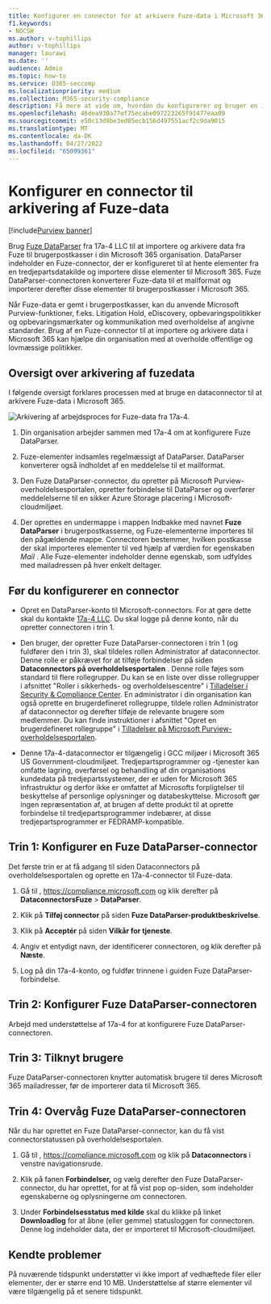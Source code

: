 ```yaml
---
title: Konfigurer en connector for at arkivere Fuze-data i Microsoft 365
f1.keywords:
- NOCSH
ms.author: v-tophillips
author: v-tophillips
manager: laurawi
ms.date: ''
audience: Admin
ms.topic: how-to
ms.service: O365-seccomp
ms.localizationpriority: medium
ms.collection: M365-security-compliance
description: Få mere at vide om, hvordan du konfigurerer og bruger en 17a-4 Fuze DataParser-connector til at importere og arkivere Fuze-data i Microsoft 365.
ms.openlocfilehash: 46dea930a77ef75ecabe097223265f91477eaa09
ms.sourcegitcommit: e50c13d9be3ed05ecb156d497551acf2c9da9015
ms.translationtype: MT
ms.contentlocale: da-DK
ms.lasthandoff: 04/27/2022
ms.locfileid: "65099361"
---
```

# <a name="set-up-a-connector-to-archive-fuze-data"></a>Konfigurer en connector til arkivering af Fuze-data

[!include[Purview banner](../includes/purview-rebrand-banner.md)]

Brug [Fuze DataParser](https://www.17a-4.com/fuze-dataparser/) fra 17a-4 LLC til at importere og arkivere data fra Fuze til brugerpostkasser i din Microsoft 365 organisation. DataParser indeholder en Fuze-connector, der er konfigureret til at hente elementer fra en tredjepartsdatakilde og importere disse elementer til Microsoft 365. Fuze DataParser-connectoren konverterer Fuze-data til et mailformat og importerer derefter disse elementer til brugerpostkasser i Microsoft 365.

Når Fuze-data er gemt i brugerpostkasser, kan du anvende Microsoft Purview-funktioner, f.eks. Litigation Hold, eDiscovery, opbevaringspolitikker og opbevaringsmærkater og kommunikation med overholdelse af angivne standarder. Brug af en Fuze-connector til at importere og arkivere data i Microsoft 365 kan hjælpe din organisation med at overholde offentlige og lovmæssige politikker.

## <a name="overview-of-archiving-fuze-data"></a>Oversigt over arkivering af fuzedata

I følgende oversigt forklares processen med at bruge en dataconnector til at arkivere Fuze-data i Microsoft 365.

![Arkivering af arbejdsproces for Fuze-data fra 17a-4.](../media/FuzeDataParserConnectorWorkflow.png)

1. Din organisation arbejder sammen med 17a-4 om at konfigurere Fuze DataParser.

2. Fuze-elementer indsamles regelmæssigt af DataParser. DataParser konverterer også indholdet af en meddelelse til et mailformat.

3. Den Fuze DataParser-connector, du opretter på Microsoft Purview-overholdelsesportalen, opretter forbindelse til DataParser og overfører meddelelserne til en sikker Azure Storage placering i Microsoft-cloudmiljøet.

4. Der oprettes en undermappe i mappen Indbakke med navnet **Fuze DataParser** i brugerpostkasserne, og Fuze-elementerne importeres til den pågældende mappe. Connectoren bestemmer, hvilken postkasse der skal importeres elementer til ved hjælp af værdien for egenskaben *Mail* . Alle Fuze-elementer indeholder denne egenskab, som udfyldes med mailadressen på hver enkelt deltager.

## <a name="before-you-set-up-a-connector"></a>Før du konfigurerer en connector

- Opret en DataParser-konto til Microsoft-connectors. For at gøre dette skal du kontakte [17a-4 LLC](https://www.17a-4.com/contact/). Du skal logge på denne konto, når du opretter connectoren i trin 1.

- Den bruger, der opretter Fuze DataParser-connectoren i trin 1 (og fuldfører den i trin 3), skal tildeles rollen Administrator af dataconnector. Denne rolle er påkrævet for at tilføje forbindelser på siden **Dataconnectors på overholdelsesportalen** . Denne rolle føjes som standard til flere rollegrupper. Du kan se en liste over disse rollegrupper i afsnittet "Roller i sikkerheds- og overholdelsescentre" i [Tilladelser i Security & Compliance Center](../security/office-365-security/permissions-in-the-security-and-compliance-center.md#roles-in-the-security--compliance-center). En administrator i din organisation kan også oprette en brugerdefineret rollegruppe, tildele rollen Administrator af dataconnector og derefter tilføje de relevante brugere som medlemmer. Du kan finde instruktioner i afsnittet "Opret en brugerdefineret rollegruppe" i [Tilladelser på Microsoft Purview-overholdelsesportalen](microsoft-365-compliance-center-permissions.md#create-a-custom-role-group).

- Denne 17a-4-dataconnector er tilgængelig i GCC miljøer i Microsoft 365 US Government-cloudmiljøet. Tredjepartsprogrammer og -tjenester kan omfatte lagring, overførsel og behandling af din organisations kundedata på tredjepartssystemer, der er uden for Microsoft 365 infrastruktur og derfor ikke er omfattet af Microsofts forpligtelser til beskyttelse af personlige oplysninger og databeskyttelse. Microsoft gør ingen repræsentation af, at brugen af dette produkt til at oprette forbindelse til tredjepartsprogrammer indebærer, at disse tredjepartsprogrammer er FEDRAMP-kompatible.

## <a name="step-1-set-up-a-fuze-dataparser-connector"></a>Trin 1: Konfigurer en Fuze DataParser-connector

Det første trin er at få adgang til siden Dataconnectors på overholdelsesportalen og oprette en 17a-4-connector til Fuze-data.

1. Gå til , <https://compliance.microsoft.com> og klik derefter på **DataconnectorsFuze** >  **DataParser**.

2. Klik på **Tilføj connector** på siden **Fuze DataParser-produktbeskrivelse**.

3. Klik på **Acceptér** på siden **Vilkår for tjeneste**.

4. Angiv et entydigt navn, der identificerer connectoren, og klik derefter på **Næste**.

5. Log på din 17a-4-konto, og fuldfør trinnene i guiden Fuze DataParser-forbindelse.

## <a name="step-2-configure-the-fuze-dataparser-connector"></a>Trin 2: Konfigurer Fuze DataParser-connectoren

Arbejd med understøttelse af 17a-4 for at konfigurere Fuze DataParser-connectoren.

## <a name="step-3-map-users"></a>Trin 3: Tilknyt brugere

Fuze DataParser-connectoren knytter automatisk brugere til deres Microsoft 365 mailadresser, før de importerer data til Microsoft 365.

## <a name="step-4-monitor-the-fuze-dataparser-connector"></a>Trin 4: Overvåg Fuze DataParser-connectoren

Når du har oprettet en Fuze DataParser-connector, kan du få vist connectorstatussen på overholdelsesportalen.

1. Gå til , <https://compliance.microsoft.com> og klik på **Dataconnectors** i venstre navigationsrude.

2. Klik på fanen **Forbindelser,** og vælg derefter den Fuze DataParser-connector, du har oprettet, for at få vist pop op-siden, som indeholder egenskaberne og oplysningerne om connectoren.

3. Under **Forbindelsesstatus med kilde** skal du klikke på linket **Downloadlog** for at åbne (eller gemme) statusloggen for connectoren. Denne log indeholder data, der er importeret til Microsoft-cloudmiljøet.

## <a name="known-issues"></a>Kendte problemer

På nuværende tidspunkt understøtter vi ikke import af vedhæftede filer eller elementer, der er større end 10 MB. Understøttelse af større elementer vil være tilgængelig på et senere tidspunkt.
